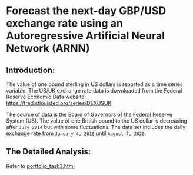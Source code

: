 # Forecast the next-day GBP/USD exchange rate using an Autoregressive Artificial Neural Network (ARNN)

## Introduction:
The value of one pound sterling in US dollars is reported as a time series variable. The US/UK exchange rate data is downloaded from the Federal Reserve Economic Data website: https://fred.stlouisfed.org/series/DEXUSUK

The source of data is the Board of Governors of the Federal Reserve System (US). The value of one British pound to the US dollar is decreasing after `July 2014` but with some fluctuations. The data set includes the daily exchange rate from `January 4, 2010` until `August 7, 2020`.

## The Detailed Analysis:
Refer to [portfolio_task3.html](./portfolio_task3.html)
